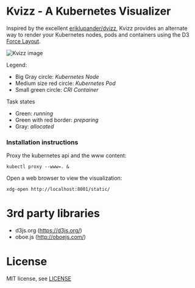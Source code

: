 # Kvizz - A Kubernetes Visualizer
Inspired by the excellent [eriklupander/dvizz](https://github.com/eriklupander/dvizz.git), Kvizz provides an alternate way to render your Kubernetes nodes, pods and containers using the D3 [Force Layout](https://github.com/d3/d3-3.x-api-reference/blob/master/Force-Layout.md).

![Kvizz image](kvizz1.png)

Legend:
- Big Gray circle: *Kubernetes Node*
- Medium size red circle: *Kubernetes Pod*
- Small green circle: *CRI Container*

Task states
- Green: *running*
- Green with red border: *preparing*
- Gray: *allocated*

### Installation instructions

Proxy the kubernetes api and the www content:

    kubectl proxy --www=. &

Open a web browser to view the visualization:

    xdg-open http://localhost:8001/static/

# 3rd party libraries
- d3js.org (https://d3js.org/)
- oboe.js (http://oboejs.com/)

# License
MIT license, see [LICENSE](LICENSE)
